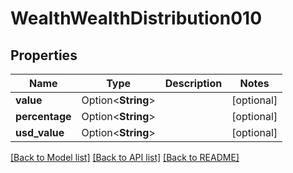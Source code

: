 # WealthWealthDistribution010

## Properties

Name | Type | Description | Notes
------------ | ------------- | ------------- | -------------
**value** | Option<**String**> |  | [optional]
**percentage** | Option<**String**> |  | [optional]
**usd_value** | Option<**String**> |  | [optional]

[[Back to Model list]](../solanabeach_api.wiki/Home.md#documentation-for-models) [[Back to API list]](../solanabeach_api.wiki/Home.md#documentation-for-api-endpoints) [[Back to README]](../solanabeach_api.wiki/Home.md)


